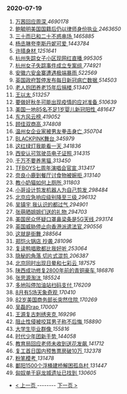 ### 2020-07-19 
1. [ 万茜回应周深 ](https://s.weibo.com/weibo?q=%23%E4%B8%87%E8%8C%9C%E5%9B%9E%E5%BA%94%E5%91%A8%E6%B7%B1%23&Refer=top) *4690178*
1. [ 鲍毓明美国国籍后仍以律师身份执业 ](https://s.weibo.com/weibo?q=%23%E9%B2%8D%E6%AF%93%E6%98%8E%E7%BE%8E%E5%9B%BD%E5%9B%BD%E7%B1%8D%E5%90%8E%E4%BB%8D%E4%BB%A5%E5%BE%8B%E5%B8%88%E8%BA%AB%E4%BB%BD%E6%89%A7%E4%B8%9A%23&Refer=top) *2463650*
1. [ 三十而已和二十不惑串场 ](https://s.weibo.com/weibo?q=%23%E4%B8%89%E5%8D%81%E8%80%8C%E5%B7%B2%E5%92%8C%E4%BA%8C%E5%8D%81%E4%B8%8D%E6%83%91%E4%B8%B2%E5%9C%BA%23&Refer=top) *1465885*
1. [ 杨丞琳夸李斯丹妮可爱 ](https://s.weibo.com/weibo?q=%23%E6%9D%A8%E4%B8%9E%E7%90%B3%E5%A4%B8%E6%9D%8E%E6%96%AF%E4%B8%B9%E5%A6%AE%E5%8F%AF%E7%88%B1%23&Refer=top) *1443784*
1. [ 许晴身材 ](https://s.weibo.com/weibo?q=%23%E8%AE%B8%E6%99%B4%E8%BA%AB%E6%9D%90%23&Refer=top) *1251641*
1. [ 杭州失踪女子小区现网红直播 ](https://s.weibo.com/weibo?q=%23%E6%9D%AD%E5%B7%9E%E5%A4%B1%E8%B8%AA%E5%A5%B3%E5%AD%90%E5%B0%8F%E5%8C%BA%E7%8E%B0%E7%BD%91%E7%BA%A2%E7%9B%B4%E6%92%AD%23&Refer=top) *995305*
1. [ 杭州女子失踪事件成立专案组 ](https://s.weibo.com/weibo?q=%23%E6%9D%AD%E5%B7%9E%E5%A5%B3%E5%AD%90%E5%A4%B1%E8%B8%AA%E4%BA%8B%E4%BB%B6%E6%88%90%E7%AB%8B%E4%B8%93%E6%A1%88%E7%BB%84%23&Refer=top) *774921*
1. [ 安徽六安金寨遭遇极端暴雨 ](https://s.weibo.com/weibo?q=%23%E5%AE%89%E5%BE%BD%E5%85%AD%E5%AE%89%E9%87%91%E5%AF%A8%E9%81%AD%E9%81%87%E6%9E%81%E7%AB%AF%E6%9A%B4%E9%9B%A8%23&Refer=top) *522569*
1. [ 英国政府暂停发布每日新冠病亡数据 ](https://s.weibo.com/weibo?q=%23%E8%8B%B1%E5%9B%BD%E6%94%BF%E5%BA%9C%E6%9A%82%E5%81%9C%E5%8F%91%E5%B8%83%E6%AF%8F%E6%97%A5%E6%96%B0%E5%86%A0%E7%97%85%E4%BA%A1%E6%95%B0%E6%8D%AE%23&Refer=top) *514503*
1. [ 老人抱团养老15年后捐楼 ](https://s.weibo.com/weibo?q=%23%E8%80%81%E4%BA%BA%E6%8A%B1%E5%9B%A2%E5%85%BB%E8%80%8115%E5%B9%B4%E5%90%8E%E6%8D%90%E6%A5%BC%23&Refer=top) *513407*
1. [ 王以太 ](https://s.weibo.com/weibo?q=%E7%8E%8B%E4%BB%A5%E5%A4%AA&Refer=top) *513257*
1. [ 要做好秋冬可能出现疫情的应对准备 ](https://s.weibo.com/weibo?q=%23%E8%A6%81%E5%81%9A%E5%A5%BD%E7%A7%8B%E5%86%AC%E5%8F%AF%E8%83%BD%E5%87%BA%E7%8E%B0%E7%96%AB%E6%83%85%E7%9A%84%E5%BA%94%E5%AF%B9%E5%87%86%E5%A4%87%23&Refer=top) *510639*
1. [ 美国一地85名不足1岁婴儿新冠阳性 ](https://s.weibo.com/weibo?q=%23%E7%BE%8E%E5%9B%BD%E4%B8%80%E5%9C%B085%E5%90%8D%E4%B8%8D%E8%B6%B31%E5%B2%81%E5%A9%B4%E5%84%BF%E6%96%B0%E5%86%A0%E9%98%B3%E6%80%A7%23&Refer=top) *481647*
1. [ 东方风云榜 ](https://s.weibo.com/weibo?q=%E4%B8%9C%E6%96%B9%E9%A3%8E%E4%BA%91%E6%A6%9C&Refer=top) *419052*
1. [ 顾佳双商高 ](https://s.weibo.com/weibo?q=%23%E9%A1%BE%E4%BD%B3%E5%8F%8C%E5%95%86%E9%AB%98%23&Refer=top) *374808*
1. [ 温州女企业家被男友拳击身亡 ](https://s.weibo.com/weibo?q=%23%E6%B8%A9%E5%B7%9E%E5%A5%B3%E4%BC%81%E4%B8%9A%E5%AE%B6%E8%A2%AB%E7%94%B7%E5%8F%8B%E6%8B%B3%E5%87%BB%E8%BA%AB%E4%BA%A1%23&Refer=top) *350704*
1. [ BLACKPINK舞台 ](https://s.weibo.com/weibo?q=%23BLACKPINK%E8%88%9E%E5%8F%B0%23&Refer=top) *345979*
1. [ 这红绿灯我能看一天 ](https://s.weibo.com/weibo?q=%23%E8%BF%99%E7%BA%A2%E7%BB%BF%E7%81%AF%E6%88%91%E8%83%BD%E7%9C%8B%E4%B8%80%E5%A4%A9%23&Refer=top) *341836*
1. [ 西安认可驾驶员电子证照 ](https://s.weibo.com/weibo?q=%E8%A5%BF%E5%AE%89%E8%AE%A4%E5%8F%AF%E9%A9%BE%E9%A9%B6%E5%91%98%E7%94%B5%E5%AD%90%E8%AF%81%E7%85%A7&Refer=top) *314315*
1. [ 千万不要养黑猫 ](https://s.weibo.com/weibo?q=%23%E5%8D%83%E4%B8%87%E4%B8%8D%E8%A6%81%E5%85%BB%E9%BB%91%E7%8C%AB%23&Refer=top) *313450*
1. [ TFBOYS七周年演唱会官宣 ](https://s.weibo.com/weibo?q=%23TFBOYS%E4%B8%83%E5%91%A8%E5%B9%B4%E6%BC%94%E5%94%B1%E4%BC%9A%E5%AE%98%E5%AE%A3%23&Refer=top) *313417*
1. [ 奈良小鹿到餐厅讨食物被婉拒 ](https://s.weibo.com/weibo?q=%E5%A5%88%E8%89%AF%E5%B0%8F%E9%B9%BF%E5%88%B0%E9%A4%90%E5%8E%85%E8%AE%A8%E9%A3%9F%E7%89%A9%E8%A2%AB%E5%A9%89%E6%8B%92&Refer=top) *313140*
1. [ 教小奶猫如何上厕所 ](https://s.weibo.com/weibo?q=%E6%95%99%E5%B0%8F%E5%A5%B6%E7%8C%AB%E5%A6%82%E4%BD%95%E4%B8%8A%E5%8E%95%E6%89%80&Refer=top) *311803*
1. [ 小哥设计剪发机器人为自己剪发 ](https://s.weibo.com/weibo?q=%E5%B0%8F%E5%93%A5%E8%AE%BE%E8%AE%A1%E5%89%AA%E5%8F%91%E6%9C%BA%E5%99%A8%E4%BA%BA%E4%B8%BA%E8%87%AA%E5%B7%B1%E5%89%AA%E5%8F%91&Refer=top) *298484*
1. [ 北京应急响应级别降至三级 ](https://s.weibo.com/weibo?q=%23%E5%8C%97%E4%BA%AC%E5%BA%94%E6%80%A5%E5%93%8D%E5%BA%94%E7%BA%A7%E5%88%AB%E9%99%8D%E8%87%B3%E4%B8%89%E7%BA%A7%23&Refer=top) *296132*
1. [ 吴镇宇 我认识的都过气 ](https://s.weibo.com/weibo?q=%E5%90%B4%E9%95%87%E5%AE%87%20%E6%88%91%E8%AE%A4%E8%AF%86%E7%9A%84%E9%83%BD%E8%BF%87%E6%B0%94&Refer=top) *294901*
1. [ 张萌晒姐姐们送的礼物 ](https://s.weibo.com/weibo?q=%23%E5%BC%A0%E8%90%8C%E6%99%92%E5%A7%90%E5%A7%90%E4%BB%AC%E9%80%81%E7%9A%84%E7%A4%BC%E7%89%A9%23&Refer=top) *294703*
1. [ 美国民众怀疑口罩鼻梁条是5G天线 ](https://s.weibo.com/weibo?q=%23%E7%BE%8E%E5%9B%BD%E6%B0%91%E4%BC%97%E6%80%80%E7%96%91%E5%8F%A3%E7%BD%A9%E9%BC%BB%E6%A2%81%E6%9D%A1%E6%98%AF5G%E5%A4%A9%E7%BA%BF%23&Refer=top) *293174*
1. [ 英国威胁停止向香港派遣法官 ](https://s.weibo.com/weibo?q=%23%E8%8B%B1%E5%9B%BD%E5%A8%81%E8%83%81%E5%81%9C%E6%AD%A2%E5%90%91%E9%A6%99%E6%B8%AF%E6%B4%BE%E9%81%A3%E6%B3%95%E5%AE%98%23&Refer=top) *290556*
1. [ 这就是街舞 ](https://s.weibo.com/weibo?q=%E8%BF%99%E5%B0%B1%E6%98%AF%E8%A1%97%E8%88%9E&Refer=top) *288564*
1. [ 郑恺火锅店 抄袭 ](https://s.weibo.com/weibo?q=%E9%83%91%E6%81%BA%E7%81%AB%E9%94%85%E5%BA%97%20%E6%8A%84%E8%A2%AD&Refer=top) *281096*
1. [ 复读鸭唱歌都比我好听 ](https://s.weibo.com/weibo?q=%23%E5%A4%8D%E8%AF%BB%E9%B8%AD%E5%94%B1%E6%AD%8C%E9%83%BD%E6%AF%94%E6%88%91%E5%A5%BD%E5%90%AC%23&Refer=top) *253064*
1. [ 隐秘的角落 切片式混剪 ](https://s.weibo.com/weibo?q=%E9%9A%90%E7%A7%98%E7%9A%84%E8%A7%92%E8%90%BD%20%E5%88%87%E7%89%87%E5%BC%8F%E6%B7%B7%E5%89%AA&Refer=top) *206387*
1. [ 北京同时出现日晕和七彩云 ](https://s.weibo.com/weibo?q=%23%E5%8C%97%E4%BA%AC%E5%90%8C%E6%97%B6%E5%87%BA%E7%8E%B0%E6%97%A5%E6%99%95%E5%92%8C%E4%B8%83%E5%BD%A9%E4%BA%91%23&Refer=top) *187575*
1. [ 陕西成功修复2800年前的青铜豪车 ](https://s.weibo.com/weibo?q=%E9%99%95%E8%A5%BF%E6%88%90%E5%8A%9F%E4%BF%AE%E5%A4%8D2800%E5%B9%B4%E5%89%8D%E7%9A%84%E9%9D%92%E9%93%9C%E8%B1%AA%E8%BD%A6&Refer=top) *186876*
1. [ 张思源淘汰 ](https://s.weibo.com/weibo?q=%E5%BC%A0%E6%80%9D%E6%BA%90%E6%B7%98%E6%B1%B0&Refer=top) *185524*
1. [ 多地叫停加油站扫码支付 ](https://s.weibo.com/weibo?q=%E5%A4%9A%E5%9C%B0%E5%8F%AB%E5%81%9C%E5%8A%A0%E6%B2%B9%E7%AB%99%E6%89%AB%E7%A0%81%E6%94%AF%E4%BB%98&Refer=top) *176209*
1. [ 8月有5场天象奇观 ](https://s.weibo.com/weibo?q=8%E6%9C%88%E6%9C%895%E5%9C%BA%E5%A4%A9%E8%B1%A1%E5%A5%87%E8%A7%82&Refer=top) *170410*
1. [ 82岁美国商务部长突然住院 ](https://s.weibo.com/weibo?q=82%E5%B2%81%E7%BE%8E%E5%9B%BD%E5%95%86%E5%8A%A1%E9%83%A8%E9%95%BF%E7%AA%81%E7%84%B6%E4%BD%8F%E9%99%A2&Refer=top) *170269*
1. [ 吴磊的rap ](https://s.weibo.com/weibo?q=%23%E5%90%B4%E7%A3%8A%E7%9A%84rap%23&Refer=top) *170007*
1. [ 王源复古刺绣夹克 ](https://s.weibo.com/weibo?q=%23%E7%8E%8B%E6%BA%90%E5%A4%8D%E5%8F%A4%E5%88%BA%E7%BB%A3%E5%A4%B9%E5%85%8B%23&Refer=top) *169296*
1. [ 阻止性侵被咬耳男子称不后悔 ](https://s.weibo.com/weibo?q=%E9%98%BB%E6%AD%A2%E6%80%A7%E4%BE%B5%E8%A2%AB%E5%92%AC%E8%80%B3%E7%94%B7%E5%AD%90%E7%A7%B0%E4%B8%8D%E5%90%8E%E6%82%94&Refer=top) *158890*
1. [ 大学生毕业群像 ](https://s.weibo.com/weibo?q=%E5%A4%A7%E5%AD%A6%E7%94%9F%E6%AF%95%E4%B8%9A%E7%BE%A4%E5%83%8F&Refer=top) *155816*
1. [ 时代少年团新手势 ](https://s.weibo.com/weibo?q=%23%E6%97%B6%E4%BB%A3%E5%B0%91%E5%B9%B4%E5%9B%A2%E6%96%B0%E6%89%8B%E5%8A%BF%23&Refer=top) *144058*
1. [ 教育局回应老师未收到送花发飙 ](https://s.weibo.com/weibo?q=%23%E6%95%99%E8%82%B2%E5%B1%80%E5%9B%9E%E5%BA%94%E8%80%81%E5%B8%88%E6%9C%AA%E6%94%B6%E5%88%B0%E9%80%81%E8%8A%B1%E5%8F%91%E9%A3%99%23&Refer=top) *141712*
1. [ 复工首日国内预售票房破10万 ](https://s.weibo.com/weibo?q=%E5%A4%8D%E5%B7%A5%E9%A6%96%E6%97%A5%E5%9B%BD%E5%86%85%E9%A2%84%E5%94%AE%E7%A5%A8%E6%88%BF%E7%A0%B410%E4%B8%87&Refer=top) *132378*
1. [ 粉笔模考 ](https://s.weibo.com/weibo?q=%23%E7%B2%89%E7%AC%94%E6%A8%A1%E8%80%83%23&Refer=top) *131478*
1. [ 鄱阳1500个浮桶建桥解困孤岛村 ](https://s.weibo.com/weibo?q=%E9%84%B1%E9%98%B31500%E4%B8%AA%E6%B5%AE%E6%A1%B6%E5%BB%BA%E6%A1%A5%E8%A7%A3%E5%9B%B0%E5%AD%A4%E5%B2%9B%E6%9D%91&Refer=top) *131447*
1. [ 匈奴单于庭龙城遗址已找到 ](https://s.weibo.com/weibo?q=%E5%8C%88%E5%A5%B4%E5%8D%95%E4%BA%8E%E5%BA%AD%E9%BE%99%E5%9F%8E%E9%81%97%E5%9D%80%E5%B7%B2%E6%89%BE%E5%88%B0&Refer=top) *130605* 

- [ < 上一页 ](https://github.com/able8/weibo-hot-record/blob/master/2020-07-18.md) -------- [ 下一页 > ](https://github.com/able8/weibo-hot-record/blob/master/2020-07-20.md)